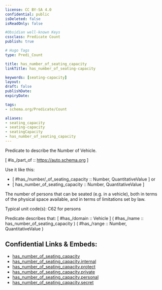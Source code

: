 ```yaml
---
license: CC BY-SA 4.0
confidential: public
isDeleted: false
isReadOnly: false

#Obsidian well-known Keys
cssclass: Predicate Count
publish: true

# Hugo Tags
type: Predi_Count

title: has_number_of_seating_capacity
linkTitle: has_number_of_seating-capacity

keywords: [seating-capacity]
layout: 
draft: false
publishDate:
expiryDate: 

tags:
- schema.org/Predicate/Count

aliases:
- seating_capacity
- seating-capacity
- seatingCapacity
- has_number_of_seating_capacity
---
```


Predicate to describe the Number of Vehicle.

[ #is_/part_of :: https://auto.schema.org ]

Use it like this: 
- [ #has_/number/_of_seating_capacity :: Number, QuantitativeValue ] or 
- [ has_number_of_seating_capacity :: Number, QuantitativeValue ] 

The number of persons that can be seated (e.g. in a vehicle), both in terms of the physical space available, and in terms of limitations set by law.



Typical unit code(s): C62 for persons

Predicate describes that: 
[ #has_/domain  :: Vehicle ]
( #has_/name :: has_number_of_seating_capacity )
( #has_/range :: Number, QuantitativeValue )



## Confidential Links & Embeds: 
- [has_number_of_seating_capacity](../../../../_public/schema.org/Predicate/Counts/has_number_of_seating_capacity.md) 
- [has_number_of_seating_capacity.internal](../../../../_internal/schema.org/Predicate/Counts/has_number_of_seating_capacity.internal.md) 
- [has_number_of_seating_capacity.protect](../../../../_protect/schema.org/Predicate/Counts/has_number_of_seating_capacity.protect.md) 
- [has_number_of_seating_capacity.private](../../../../_private/schema.org/Predicate/Counts/has_number_of_seating_capacity.private.md) 
- [has_number_of_seating_capacity.personal](../../../../_personal/schema.org/Predicate/Counts/has_number_of_seating_capacity.personal.md) 
- [has_number_of_seating_capacity.secret](../../../../_secret/schema.org/Predicate/Counts/has_number_of_seating_capacity.secret.md) 
